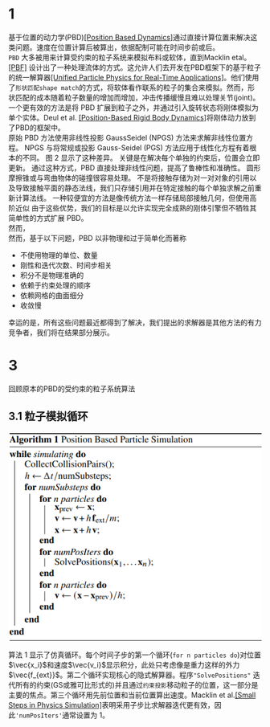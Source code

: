 <head>
    <script src="https://cdn.mathjax.org/mathjax/latest/MathJax.js?config=TeX-AMS-MML_HTMLorMML" type="text/javascript"></script>
    <script type="text/x-mathjax-config">
        MathJax.Hub.Config({
            tex2jax: {
            skipTags: ['script', 'noscript', 'style', 'textarea', 'pre'],
            inlineMath: [['$','$']],
            displayMath: [['$$','$$'], ['\\(', '\\)']]
            }
        });
    </script>
</head>  



# 1 
基于位置的动力学(PBD)[[Position Based Dynamics]](https://matthias-research.github.io/pages/publications/posBasedDyn.pdf)通过直接计算位置来解决这类问题。速度在位置计算后被算出，依据配制可能在时间步前或后。  
`PBD` 大多被用来计算受约束的粒子系统来模拟布料或软体，直到Macklin etal。[[PBF]](https://mmacklin.com/pbf_sig_preprint.pdf) 设计出了一种处理流体的方式。这允许人们去开发在PBD框架下的基于粒子的统一解算器[[Unified Particle Physics for Real-Time Applications]](https://mmacklin.com/uppfrta_preprint.pdf)。他们使用了`形状匹配shape match`的方式，将软体看作联系的粒子的集合来模拟。然而，形状匹配的成本随着粒子数量的增加而增加，冲击传播缓慢且难以处理关节(joint)。一个更有效的方法是将 PBD 扩展到粒子之外，并通过引入旋转状态将刚体模拟为单个实体。Deul et al. [[Position-Based Rigid Body Dynamics]](https://animation.rwth-aachen.de/media/papers/2014-CAVW-PBRBD.pdf)将刚体动力放到了PBD的框架中。   
原始 PBD 方法使用非线性投影 GaussSeidel (NPGS) 方法来求解非线性位置方程。 NPGS 与将常规或投影 Gauss-Seidel (PGS) 方法应用于线性化方程有着根本的不同。 图 2 显示了这种差异。 关键是在解决每个单独的约束后，位置会立即更新。 通过这种方式，PBD 直接处理非线性问题，提高了鲁棒性和准确性。 圆形摩擦锥或与弯曲物体的碰撞很容易处理。 不是将接触存储为对一对对象的引用以及导致接触平面的静态法线，我们只存储引用并在特定接触的每个单独求解之前重新计算法线。 一种较便宜的方法是像传统方法一样存储局部接触几何，但使用高阶近似
由于这些优势，我们的目标是以允许实现完全成熟的刚体引擎但不牺牲其简单性的方式扩展 PBD。  
然而，  
然而，基于以下问题，PBD 以非物理和过于简单化而著称  
* 不使用物理的单位、数量
* 刚性和迭代次数、时间步相关
* 积分不是物理准确的
* 依赖于约束处理的顺序
* 依赖网格的曲面细分
* 收敛慢  

幸运的是，所有这些问题最近都得到了解决，我们提出的求解器是其他方法的有力竞争者，我们将在结果部分展示。  
# 3 
回顾原本的PBD的受约束的粒子系统算法  
## 3.1 粒子模拟循环
<div align=center><img src="../../../img/physics/Detailed-Rigid-Body-Simulation-with-EPBD-3-1-0.png"></div>    

算法 1 显示了仿真循环。每个时间子步的第一个循环(`for n particles do`)对位置$\vec{x_i}$和速度$\vec{v_i}$显示积分，此处只考虑像是重力这样的外力$\vec{f_{ext}}$。第二个循环实现核心的隐式解算器。程序`"SolvePositions"`
迭代所有的约束(GS或雅可比形式的)并且通过`约束投影`移动粒子的位置，这一部分是主要的焦点。第三个循环用先前位置和当前位置算出速度。Macklin et al.[[Small Steps in Physics Simulation]](http://mmacklin.com/smallsteps.pdf)表明采用子步比求解器迭代更有效，因此`'numPosIters'`通常设置为 1。  